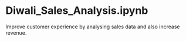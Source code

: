 # Diwali_Sales_Analysis.ipynb
Improve customer experience by analysing sales data and also increase revenue.
